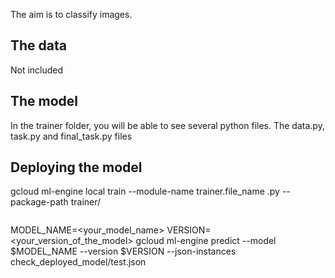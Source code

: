 The aim is to classify images.

## The data

Not included
## The model

In the trainer folder, you will be able to see several python files. The data.py, task.py and final_task.py files 

## Deploying the model


gcloud ml-engine local train --module-name trainer.file_name .py --package-path trainer/
```

```
MODEL_NAME=<your_model_name>
VERSION=<your_version_of_the_model>
gcloud ml-engine predict --model $MODEL_NAME --version $VERSION --json-instances check_deployed_model/test.json
```

